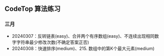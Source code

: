 ## CodeTop 算法练习

### 三月
- 20240307：反转链表(easy)、合并两个有序数组(easy)、不连续出现相同数字字符串最少修改次数(不确定答案正否)
- 20240308：快速排序(medium)、215. 数组中的第K个最大元素(medium)
